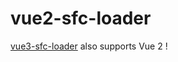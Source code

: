 # vue2-sfc-loader

 [vue3-sfc-loader](https://github.com/FranckFreiburger/vue3-sfc-loader) also supports Vue 2 !
 

